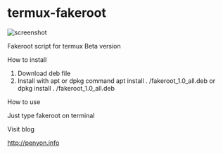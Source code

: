 # termux-fakeroot

![screenshot](https://github.com/Lexiie/termux-fakeroot/blob/master/screenshot/Screenshot_2018-08-25-01-11-06-601_com.termux.png)

Fakeroot script for termux
Beta version

How to install

1. Download deb file
2. Install with apt or dpkg command 
apt install . /fakeroot_1.0_all.deb
or
dpkg install . /fakeroot_1.0_all.deb

How to use

Just type fakeroot on terminal


Visit blog

http://penyon.info
